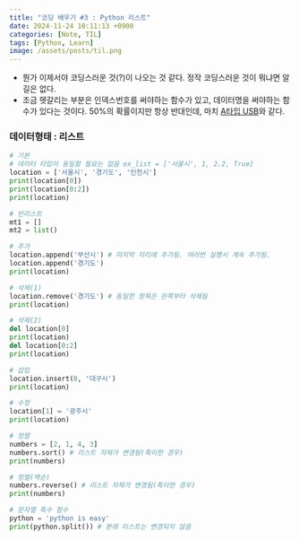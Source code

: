 ```yaml
---
title: "코딩 배우기 #3 : Python 리스트"
date: 2024-11-24 10:11:13 +0900
categories: [Note, TIL]
tags: [Python, Learn]
image: /assets/posts/til.png
---
```


- 뭔가 이제서야 코딩스러운 것(?)이 나오는 것 같다. 정작 코딩스러운 것이 뭐냐면 알길은 없다.
- 조금 헷갈리는 부분은 인덱스번호를 써야하는 함수가 있고, 데이터명을 써야하는 함수가 있다는 것이다. 50%의 확률이지만 항상 반대인데, 마치 [A타입 USB](https://m.blog.naver.com/jhhong0571/221421863523)와 같다.

### 데이터형태 : 리스트
```python
# 기본
# 데이터 타입이 동일할 필요는 없음 ex_list = ['서울시', 1, 2.2, True]
location = ['서울시', '경기도', '인천시'] 
print(location[0])
print(location[0:2])
print(location)

# 빈리스트
mt1 = []
mt2 = list()
```

```python
# 추가
location.append('부산시') # 마지막 자리에 추가됨. 여러번 실행시 계속 추가됨.
location.append('경기도')
print(location)

# 삭제(1)
location.remove('경기도') # 동일한 항목은 왼쪽부터 삭제됨
print(location)

# 삭제(2)
del location[0]
print(location)
del location[0:2]
print(location)

# 삽입
location.insert(0, '대구시')
print(location)

# 수정
location[1] = '광주시'
print(location)
```

```python
# 정렬
numbers = [2, 1, 4, 3]
numbers.sort() # 리스트 자체가 변경됨(특이한 경우)
print(numbers)

# 정렬(역순)
numbers.reverse() # 리스트 자체가 변경됨(특이한 경우)
print(numbers)

# 문자열 특수 함수
python = 'python is easy'
print(python.split()) # 본래 리스트는 변경되지 않음
```